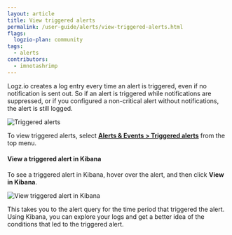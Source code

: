 ```yaml
---
layout: article
title: View triggered alerts
permalink: /user-guide/alerts/view-triggered-alerts.html
flags:
  logzio-plan: community
tags:
  - alerts
contributors:
  - imnotashrimp
---
```


Logz.io creates a log entry every time an alert is triggered,
even if no notification is sent out.
So if an alert is triggered while notifications are suppressed,
or if you configured a non-critical alert without notifications,
the alert is still logged.

![Triggered alerts](https://dytvr9ot2sszz.cloudfront.net/logz-docs/alerts/alerts--triggered-alerts.png)

To view triggered alerts,
select [**Alerts & Events > Triggered alerts**](https://app.logz.io/#/dashboard/triggers/triggered-alerts)
from the top menu.

#### View a triggered alert in Kibana

To see a triggered alert in Kibana,
hover over the alert,
and then click **View in Kibana**.

![View triggered alert in Kibana](https://dytvr9ot2sszz.cloudfront.net/logz-docs/alerts/alerts--view-in-kibana.png)

This takes you to the alert query for the time period that triggered the alert.
Using Kibana, you can explore your logs
and get a better idea of the conditions that led to the triggered alert.
